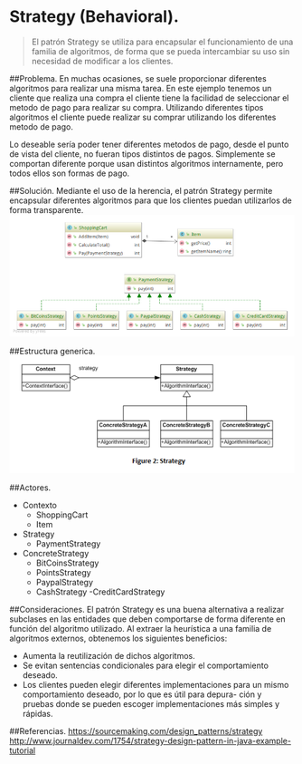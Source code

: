 # Strategy (Behavioral).
>El patrón Strategy se utiliza para encapsular el funcionamiento de una familia de algoritmos, de forma que se pueda intercambiar su uso sin necesidad de modificar a los
 clientes.

##Problema.
En muchas ocasiones, se suele proporcionar diferentes algoritmos para realizar una misma tarea.
En este ejemplo tenemos un cliente que realiza una compra el cliente tiene la facilidad de seleccionar el 
metodo de pago para realizar su compra. 
Utilizando diferentes tipos algoritmos el cliente puede realizar su comprar utilizando los diferentes metodo de pago.

Lo deseable sería poder tener diferentes metodos de pago, desde el punto de vista
del cliente, no fueran tipos distintos de pagos. Simplemente se comportan diferente
porque usan distintos algoritmos internamente, pero todos ellos son formas de pago.

##Solución.
Mediante el uso de la herencia, el patrón Strategy permite encapsular diferentes algoritmos para que los clientes puedan utilizarlos de forma transparente.
![Strategy Diagram](diagramaClases.png)

##Estructura generica.
![Strategy General Diagram](Strategy.png)

##Actores.
- Contexto
    - ShoppingCart
    - Item
- Strategy
    - PaymentStrategy
- ConcreteStrategy
    - BitCoinsStrategy
    - PointsStrategy
    - PaypalStrategy
    - CashStrategy
    -CreditCardStrategy


##Consideraciones.
El patrón Strategy es una buena alternativa a realizar subclases en
las entidades que deben comportarse de forma diferente en función del
algoritmo utilizado. Al extraer la heurística a una familia de algoritmos
externos, obtenemos los siguientes beneficios:
- Aumenta la reutilización de dichos algoritmos.
- Se evitan sentencias condicionales para elegir el comportamiento
deseado.
- Los clientes pueden elegir diferentes implementaciones para un
mismo comportamiento deseado, por lo que es útil para depura-
ción y pruebas donde se pueden escoger implementaciones más
simples y rápidas.

##Referencias.
https://sourcemaking.com/design_patterns/strategy
http://www.journaldev.com/1754/strategy-design-pattern-in-java-example-tutorial

